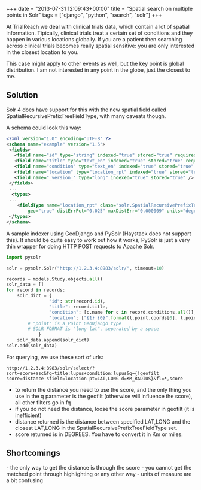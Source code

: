 +++
date = "2013-07-31 12:09:43+00:00"
title = "Spatial search on multiple points in Solr"
tags = ["django", "python", "search", "solr"]
+++

At TrialReach we deal with clinical trials data, which contain a lot of spatial information. Tipically, clinical trials treat a certain set of conditions and they happen in various locations globally.
If you are a patient then searching across clinical trials becomes really spatial sensitive: you are only interested in the closest location to you.

This case might apply to other events as well, but the key point is global distribution. I am not interested in any point in the globe, just the closest to me.

<h2>Solution</h2>
Solr 4 does have support for this with the new spatial field called SpatialRecursivePrefixTreeFieldType, with many caveats though.

A schema could look this way:

```xml
<?xml version="1.0" encoding="UTF-8" ?>
<schema name="example" version="1.5">
 <fields>
   <field name="id" type="string" indexed="true" stored="true" required="true" multiValued="false" /> 
   <field name="title" type="text_en" indexed="true" stored="true" required="true"/>
   <field name="condition" type="text_en" indexed="true" stored="true" required="true" multiValued="true"/>
   <field name="location" type="location_rpt" indexed="true" stored="true" multiValued="true"/>
   <field name="_version_" type="long" indexed="true" stored="true" />
 </fields>
 ... 
  <types>
 ...
    <fieldType name="location_rpt" class="solr.SpatialRecursivePrefixTreeFieldType"
        geo="true" distErrPct="0.025" maxDistErr="0.000009" units="degrees" />
 </types>
</schema>
```

A sample indexer using GeoDjango and PySolr (Haystack does not support this). It should be quite easy to work out how it works, PySolr is just a very thin wrapper for doing HTTP POST requests to Apache Solr.

```python
import pysolr

solr = pysolr.Solr("http://1.2.3.4:8983/solr/", timeout=10)

records = models.Study.objects.all()
solr_data = []
for record in records:
    solr_dict = {
                "id": str(record.id),
                "title": record.title,
                "condition": [c.name for c in record.conditions.all()],
                "location": ["{1} {0}".format(l.point.coords[0], l.point.coords[1]) for l in record.locations.all()],
		# "point" is a Point GeoDjango type
		# SOLR FORMAT is "long lat", separated by a space
            }
    solr_data.append(solr_dict)
solr.add(solr_data)
```

For querying, we use these sort of urls:

```
http://1.2.3.4:8983/solr/select/?sort=score+asc&fq=title:lupus+condition:lupus&q={!geofilt score=distance sfield=location pt=LAT,LONG d=KM_RADIUS}&fl=*,score
```

- to return the distance you need to use the score, and the only thing you use in the q parameter is the geofilt (otherwise will influence the score), all other filters go in fq
- if you do not need the distance, loose the score parameter in geofilt (it is inefficient)
- distance returned is the distance between specified LAT,LONG and the closest LAT,LONG in the SpatialRecursivePrefixTreeFieldType set.
- score returned is in DEGREES. You have to convert it in Km or miles.

<h2>Shortcomings</h2>
- the only way to get the distance is through the score
- you cannot get the matched point through highlighting or any other way
- units of measure are a bit confusing